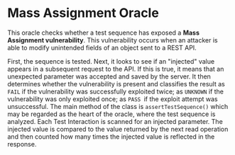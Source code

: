 # Mass Assignment Oracle
This oracle checks whether a test sequence has exposed a **Mass Assignment vulnerability**. This vulnerability occurs when an attacker is able to modify unintended fields of an object sent to a REST API.   

First, the sequence is tested. Next, it looks to see if an "injected" value appears in a subsequent request to the API. If this is true, it means that an unexpected parameter was accepted and saved by the server. It then determines whether the vulnerability is present and classifies the result as ```FAIL``` if the vulnerability was successfully exploited twice; as ```UNKNOWN``` if the vulnerability was only exploited once; as ```PASS ```if the exploit attempt was unsuccessful. The main method of the class is ```assertTestSequence()``` which may be regarded as the heart of the oracle, where the test sequence is analyzed. Each Test Interaction is scanned for an injected parameter. The injected value is compared to the value returned by the next read operation and then counted how many times the injected value is reflected in the response.